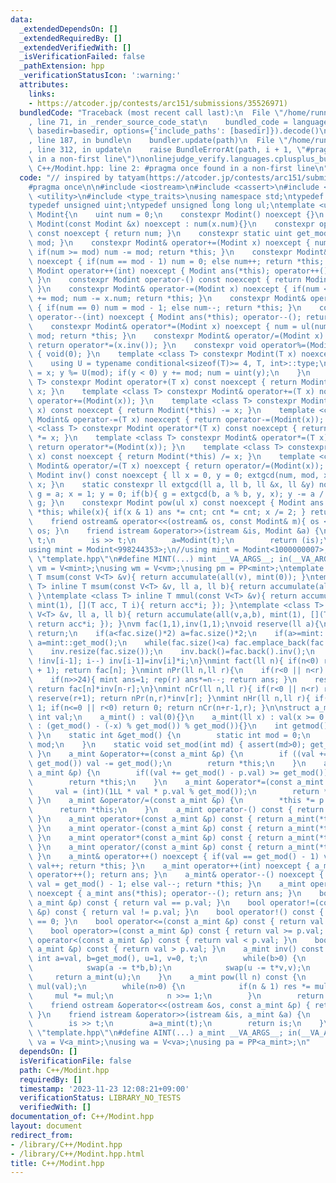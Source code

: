 ```yaml
---
data:
  _extendedDependsOn: []
  _extendedRequiredBy: []
  _extendedVerifiedWith: []
  _isVerificationFailed: false
  _pathExtension: hpp
  _verificationStatusIcon: ':warning:'
  attributes:
    links:
    - https://atcoder.jp/contests/arc151/submissions/35526971)
  bundledCode: "Traceback (most recent call last):\n  File \"/home/runner/.local/lib/python3.10/site-packages/onlinejudge_verify/documentation/build.py\"\
    , line 71, in _render_source_code_stat\n    bundled_code = language.bundle(stat.path,\
    \ basedir=basedir, options={'include_paths': [basedir]}).decode()\n  File \"/home/runner/.local/lib/python3.10/site-packages/onlinejudge_verify/languages/cplusplus.py\"\
    , line 187, in bundle\n    bundler.update(path)\n  File \"/home/runner/.local/lib/python3.10/site-packages/onlinejudge_verify/languages/cplusplus_bundle.py\"\
    , line 312, in update\n    raise BundleErrorAt(path, i + 1, \"#pragma once found\
    \ in a non-first line\")\nonlinejudge_verify.languages.cplusplus_bundle.BundleErrorAt:\
    \ C++/Modint.hpp: line 2: #pragma once found in a non-first line\n"
  code: "// inspired by tatyam(https://atcoder.jp/contests/arc151/submissions/35526971)\n\
    #pragma once\n\n#include <iostream>\n#include <cassert>\n#include <vector>\n#include\
    \ <utility>\n#include <type_traits>\nusing namespace std;\ntypedef long long ll;\n\
    typedef unsigned uint;\ntypedef unsigned long long ul;\ntemplate <uint mod> struct\
    \ Modint{\n    uint num = 0;\n    constexpr Modint() noexcept {}\n    constexpr\
    \ Modint(const Modint &x) noexcept : num(x.num){}\n    constexpr operator ll()\
    \ const noexcept { return num; }\n    constexpr static uint get_mod(){ return\
    \ mod; }\n    constexpr Modint& operator+=(Modint x) noexcept { num += x.num;\
    \ if(num >= mod) num -= mod; return *this; }\n    constexpr Modint& operator++()\
    \ noexcept { if(num == mod - 1) num = 0; else num++; return *this; }\n    constexpr\
    \ Modint operator++(int) noexcept { Modint ans(*this); operator++(); return ans;\
    \ }\n    constexpr Modint operator-() const noexcept { return Modint(0) -= *this;\
    \ }\n    constexpr Modint& operator-=(Modint x) noexcept { if(num < x.num) num\
    \ += mod; num -= x.num; return *this; }\n    constexpr Modint& operator--() noexcept\
    \ { if(num == 0) num = mod - 1; else num--; return *this; }\n    constexpr Modint\
    \ operator--(int) noexcept { Modint ans(*this); operator--(); return ans; }\n\
    \    constexpr Modint& operator*=(Modint x) noexcept { num = ul(num) * x.num %\
    \ mod; return *this; }\n    constexpr Modint& operator/=(Modint x) noexcept {\
    \ return operator*=(x.inv()); }\n    constexpr void operator%=(Modint x) noexcept\
    \ { void(0); }\n    template <class T> constexpr Modint(T x) noexcept {\n    \
    \    using U = typename conditional<sizeof(T)>= 4, T, int>::type;\n        U y\
    \ = x; y %= U(mod); if(y < 0) y += mod; num = uint(y);\n    }\n    template <class\
    \ T> constexpr Modint operator+(T x) const noexcept { return Modint(*this) +=\
    \ x; }\n    template <class T> constexpr Modint& operator+=(T x) noexcept { return\
    \ operator+=(Modint(x)); }\n    template <class T> constexpr Modint operator-(T\
    \ x) const noexcept { return Modint(*this) -= x; }\n    template <class T> constexpr\
    \ Modint& operator-=(T x) noexcept { return operator-=(Modint(x)); }\n    template\
    \ <class T> constexpr Modint operator*(T x) const noexcept { return Modint(*this)\
    \ *= x; }\n    template <class T> constexpr Modint& operator*=(T x) noexcept {\
    \ return operator*=(Modint(x)); }\n    template <class T> constexpr Modint operator/(T\
    \ x) const noexcept { return Modint(*this) /= x; }\n    template <class T> constexpr\
    \ Modint& operator/=(T x) noexcept { return operator/=(Modint(x)); }\n    constexpr\
    \ Modint inv() const noexcept { ll x = 0, y = 0; extgcd(num, mod, x, y); return\
    \ x; }\n    static constexpr ll extgcd(ll a, ll b, ll &x, ll &y) noexcept { ll\
    \ g = a; x = 1; y = 0; if(b){ g = extgcd(b, a % b, y, x); y -= a / b * x; } return\
    \ g; }\n    constexpr Modint pow(ul x) const noexcept { Modint ans = 1, cnt =\
    \ *this; while(x){ if(x & 1) ans *= cnt; cnt *= cnt; x /= 2; } return ans; }\n\
    \    friend ostream& operator<<(ostream& os, const Modint& m){ os << m.num; return\
    \ os; }\n    friend istream &operator>>(istream &is, Modint &a) {\n        ll\
    \ t;\n        is >> t;\n        a=Modint(t);\n        return (is);\n    }\n};\n\
    using mint = Modint<998244353>;\n//using mint = Modint<1000000007>;\n//#include\
    \ \"template.hpp\"\n#define MINT(...) mint __VA_ARGS__; in(__VA_ARGS__)\nusing\
    \ vm = V<mint>;\nusing wm = V<vm>;\nusing pm = PP<mint>;\ntemplate <class T> inline\
    \ T msum(const V<T> &v){ return accumulate(all(v), mint(0)); }\ntemplate <class\
    \ T> inline T msum(const V<T> &v, ll a, ll b){ return accumulate(all(v,a,b), mint(0));\
    \ }\ntemplate <class T> inline T mmul(const V<T> &v){ return accumulate(all(v),\
    \ mint(1), [](T acc, T i){ return acc*i; }); }\ntemplate <class T> inline T mmul(const\
    \ V<T> &v, ll a, ll b){ return accumulate(all(v,a,b), mint(1), [](T acc, T i){\
    \ return acc*i; }); }\nvm fac(1,1),inv(1,1);\nvoid reserve(ll a){\n    if(fac.size()>=a)\
    \ return;\n    if(a<fac.size()*2) a=fac.size()*2;\n    if(a>=mint::get_mod())\
    \ a=mint::get_mod();\n    while(fac.size()<a) fac.emplace_back(fac.back()*mint(fac.size()));\n\
    \    inv.resize(fac.size());\n    inv.back()=fac.back().inv();\n    for(ll i=inv.size()-1;\
    \ !inv[i-1]; i--) inv[i-1]=inv[i]*i;\n}\nmint fact(ll n){ if(n<0) return 0; reserve(n\
    \ + 1); return fac[n]; }\nmint nPr(ll n,ll r){\n    if(r<0 || n<r) return 0;\n\
    \    if(n>>24){ mint ans=1; rep(r) ans*=n--; return ans; }\n    reserve(n+1);\
    \ return fac[n]*inv[n-r];\n}\nmint nCr(ll n,ll r){ if(r<0 || n<r) return 0; r=min(r,n-r);\
    \ reserve(r+1); return nPr(n,r)*inv[r]; }\nmint nHr(ll n,ll r){ if(!n && !r) return\
    \ 1; if(n<=0 || r<0) return 0; return nCr(n+r-1,r); }\n\nstruct a_mint {\n   \
    \ int val;\n    a_mint() : val(0){}\n    a_mint(ll x) : val(x >= 0 ? x % get_mod()\
    \ : (get_mod() - (-x) % get_mod()) % get_mod()){}\n    int getmod() { return get_mod();\
    \ }\n    static int &get_mod() {\n        static int mod = 0;\n        return\
    \ mod;\n    }\n    static void set_mod(int md) { assert(md>0); get_mod() = md;\
    \ }\n    a_mint &operator+=(const a_mint &p) {\n        if ((val += p.val) >=\
    \ get_mod()) val -= get_mod();\n        return *this;\n    }\n    a_mint &operator-=(const\
    \ a_mint &p) {\n        if((val += get_mod() - p.val) >= get_mod()) val -= get_mod();\n\
    \        return *this;\n    }\n    a_mint &operator*=(const a_mint &p) {\n   \
    \     val = (int)(1LL * val * p.val % get_mod());\n        return *this;\n   \
    \ }\n    a_mint &operator/=(const a_mint &p) {\n        *this *= p.inv();\n  \
    \      return *this;\n    }\n    a_mint operator-() const { return a_mint(-val);\
    \ }\n    a_mint operator+(const a_mint &p) const { return a_mint(*this) += p;\
    \ }\n    a_mint operator-(const a_mint &p) const { return a_mint(*this) -= p;\
    \ }\n    a_mint operator*(const a_mint &p) const { return a_mint(*this) *= p;\
    \ }\n    a_mint operator/(const a_mint &p) const { return a_mint(*this) /= p;\
    \ }\n    a_mint& operator++() noexcept { if(val == get_mod() - 1) val = 0; else\
    \ val++; return *this; }\n    a_mint operator++(int) noexcept { a_mint ans(*this);\
    \ operator++(); return ans; }\n    a_mint& operator--() noexcept { if(val == 0)\
    \ val = get_mod() - 1; else val--; return *this; }\n    a_mint operator--(int)\
    \ noexcept { a_mint ans(*this); operator--(); return ans; }\n    bool operator==(const\
    \ a_mint &p) const { return val == p.val; }\n    bool operator!=(const a_mint\
    \ &p) const { return val != p.val; }\n    bool operator!() const { return val\
    \ == 0; }\n    bool operator<=(const a_mint &p) const { return val <= p.val; }\n\
    \    bool operator>=(const a_mint &p) const { return val >= p.val; }\n    bool\
    \ operator<(const a_mint &p) const { return val < p.val; }\n    bool operator>(const\
    \ a_mint &p) const { return val > p.val; }\n    a_mint inv() const {\n       \
    \ int a=val, b=get_mod(), u=1, v=0, t;\n        while(b>0) {\n            t=a/b;\n\
    \            swap(a -= t*b,b);\n            swap(u -= t*v,v);\n        }\n   \
    \     return a_mint(u);\n    }\n    a_mint pow(ll n) const {\n        a_mint res(1),\
    \ mul(val);\n        while(n>0) {\n            if(n & 1) res *= mul;\n       \
    \     mul *= mul;\n            n >>= 1;\n        }\n        return res;\n    }\n\
    \    friend ostream &operator<<(ostream &os, const a_mint &p) { return os << p.val;\
    \ }\n    friend istream &operator>>(istream &is, a_mint &a) {\n        ll t;\n\
    \        is >> t;\n        a=a_mint(t);\n        return is;\n    }\n};\n//#include\
    \ \"template.hpp\"\n#define AINT(...) a_mint __VA_ARGS__; in(__VA_ARGS__)\nusing\
    \ va = V<a_mint>;\nusing wa = V<va>;\nusing pa = PP<a_mint>;\n"
  dependsOn: []
  isVerificationFile: false
  path: C++/Modint.hpp
  requiredBy: []
  timestamp: '2023-11-23 12:08:21+09:00'
  verificationStatus: LIBRARY_NO_TESTS
  verifiedWith: []
documentation_of: C++/Modint.hpp
layout: document
redirect_from:
- /library/C++/Modint.hpp
- /library/C++/Modint.hpp.html
title: C++/Modint.hpp
---
```

